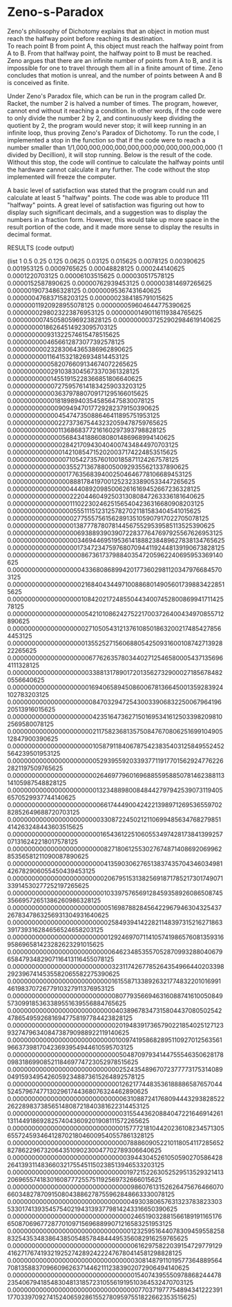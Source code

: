 # Zeno-s-Paradox

Zeno's philosophy of Dichotomy explains that an object in 
motion must reach the halfway point before reaching its destination.  
To reach point B from point A, this object must reach the halfway point from 
A to B. From that halfway point, the halfway point to B must be reached. 
Zeno argues that there are an infinite number of points from A to B, and 
it is impossible for one to travel through them all in a finite amount of 
time. Zeno concludes that motion is unreal, and the number of points 
between A and B is conceived as finite.

Under Zeno's Paradox file, which can be run in the program called Dr. Racket,
the number 2 is halved a number of times. The program, however, cannot
end without it reaching a condition. In other words, if the code were to only 
divide the number 2 by 2, and continuously keep dividing the quotient by 2, the
program would never stop; it will keep running in an infinite loop, thus proving
Zeno's Paradox of Dichotomy. To run the code, I implemented a stop in 
the function so that if the code were to reach a number smaller than 
1/1,000,000,000,000,000,000,000,000,000,000,000 (1 divided by Decillion),
it will stop running. Below is the result of the code. Without this
stop, the code will continue to calculate the halfway points until the hardware 
cannot calculate it any further. The code without the stop implemented will freeze 
the computer. 

A basic level of satisfaction was stated that the program could run and calculate 
at least 5 "halfway" points. The code was able to produce 111 "halfway" points. 
A great level of satisfaction was figuring out how to display such significant 
decimals, and a suggestion was to display the numbers in a fraction form. However,
this would take up more space in the result portion of the code, and it made more 
sense to display the results in decimal format. 


RESULTS (code output)

(list
 1
 0.5
 0.25
 0.125
 0.0625
 0.03125
 0.015625
 0.0078125
 0.00390625
 0.001953125
 0.0009765625
 0.00048828125
 0.000244140625
 0.0001220703125
 0.00006103515625
 0.000030517578125
 0.0000152587890625
 0.00000762939453125
 0.000003814697265625
 0.0000019073486328125
 0.00000095367431640625
 0.000000476837158203125
 0.0000002384185791015625
 0.00000011920928955078125
 0.000000059604644775390625
 0.0000000298023223876953125
 0.00000001490116119384765625
 0.000000007450580596923828125
 0.0000000037252902984619140625
 0.00000000186264514923095703125
 0.000000000931322574615478515625
 0.0000000004656612873077392578125
 0.00000000023283064365386962890625
 0.000000000116415321826934814453125
 0.0000000000582076609134674072265625
 0.00000000002910383045673370361328125
 0.000000000014551915228366851806640625
 0.0000000000072759576141834259033203125
 0.00000000000363797880709171295166015625
 0.000000000001818989403545856475830078125
 0.0000000000009094947017729282379150390625
 0.00000000000045474735088646411895751953125
 0.000000000000227373675443232059478759765625
 0.0000000000001136868377216160297393798828125
 0.00000000000005684341886080801486968994140625
 0.000000000000028421709430404007434844970703125
 0.0000000000000142108547152020037174224853515625
 0.00000000000000710542735760100185871124267578125
 0.000000000000003552713678800500929355621337890625
 0.0000000000000017763568394002504646778106689453125
 0.00000000000000088817841970012523233890533447265625
 0.000000000000000444089209850062616169452667236328125
 0.0000000000000002220446049250313080847263336181640625
 0.00000000000000011102230246251565404236316680908203125
 0.000000000000000055511151231257827021181583404541015625
 0.0000000000000000277555756156289135105907917022705078125
 0.00000000000000001387778780781445675529539585113525390625
 0.000000000000000006938893903907228377647697925567626953125
 0.0000000000000000034694469519536141888238489627838134765625
 0.00000000000000000173472347597680709441192448139190673828125
 0.000000000000000000867361737988403547205962240695953369140625
 0.0000000000000000004336808689942017736029811203479766845703125
 0.00000000000000000021684043449710088680149056017398834228515625
 0.000000000000000000108420217248550443400745280086994171142578125
 0.0000000000000000000542101086242752217003726400434970855712890625
 0.00000000000000000002710505431213761085018632002174854278564453125
 0.000000000000000000013552527156068805425093160010874271392822265625
 0.0000000000000000000067762635780344027125465800054371356964111328125
 0.00000000000000000000338813178901720135627329000271856784820556640625
 0.000000000000000000001694065894508600678136645001359283924102783203125
 0.0000000000000000000008470329472543003390683225006796419620513916015625
 0.00000000000000000000042351647362715016953416125033982098102569580078125
 0.000000000000000000000211758236813575084767080625169910490512847900390625
 0.0000000000000000000001058791184067875423835403125849552452564239501953125
 0.00000000000000000000005293955920339377119177015629247762262821197509765625
 0.000000000000000000000026469779601696885595885078146238811314105987548828125
 0.0000000000000000000000132348898008484427979425390731194056570529937744140625
 0.00000000000000000000000661744490042422139897126953655970282852649688720703125
 0.000000000000000000000003308722450212110699485634768279851414263248443603515625
 0.0000000000000000000000016543612251060553497428173841399257071316242218017578125
 0.00000000000000000000000082718061255302767487140869206996285356581211090087890625
 0.000000000000000000000000413590306276513837435704346034981426782906055450439453125
 0.0000000000000000000000002067951531382569187178521730174907133914530277252197265625
 0.00000000000000000000000010339757656912845935892608650874535669572651386260986328125
 0.000000000000000000000000051698788284564229679463043254372678347863256931304931640625
 0.0000000000000000000000000258493941422821148397315216271863391739316284656524658203125
 0.00000000000000000000000001292469707114105741986576081359316958696581423282623291015625
 0.000000000000000000000000006462348535570528709932880406796584793482907116413116455078125
 0.0000000000000000000000000032311742677852643549664402033982923967414535582065582275390625
 0.00000000000000000000000000161558713389263217748322010169914619837072677910327911376953125
 0.000000000000000000000000000807793566946316088741610050849573099185363389551639556884765625
 0.0000000000000000000000000004038967834731580443708050254247865495926816947758197784423828125
 0.00000000000000000000000000020194839173657902218540251271239327479634084738790988922119140625
 0.000000000000000000000000000100974195868289511092701256356196637398170423693954944610595703125
 0.0000000000000000000000000000504870979341447555463506281780983186990852118469774723052978515625
 0.00000000000000000000000000002524354896707237777317531408904915934954260592348873615264892578125
 0.000000000000000000000000000012621774483536188886587657044524579674771302961744368076324462890625
 0.0000000000000000000000000000063108872417680944432938285222622898373856514808721840381622314453125
 0.00000000000000000000000000000315544362088404722164691426113114491869282574043609201908111572265625
 0.000000000000000000000000000001577721810442023610823457130565572459346412870218046009540557861328125
 0.0000000000000000000000000000007888609052210118054117285652827862296732064351090230047702789306640625
 0.00000000000000000000000000000039443045261050590270586428264139311483660321755451150238513946533203125
 0.000000000000000000000000000000197215226305252951352932141320696557418301608777255751192569732666015625
 0.0000000000000000000000000000000986076131526264756764660706603482787091508043886278755962848663330078125
 0.00000000000000000000000000000004930380657631323783823303533017413935457540219431393779814243316650390625
 0.000000000000000000000000000000024651903288156618919116517665087069677287701097156968899071216583251953125
 0.0000000000000000000000000000000123259516440783094595582588325435348386438505485784844495356082916259765625
 0.00000000000000000000000000000000616297582203915472977912941627176741932192527428924222476780414581298828125
 0.000000000000000000000000000000003081487911019577364889564708135883709660962637144621112383902072906494140625
 0.0000000000000000000000000000000015407439555097886824447823540679418548304813185723105561919510364532470703125
 0.00000000000000000000000000000000077037197775489434122239117703397092741524065928615527809597551822662353515625)
